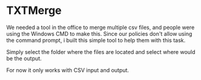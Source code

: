 # TXTMerge
We needed a tool in the office to merge multiple csv files, and people were using the Windows CMD to make this.
Since our policies don't allow using the command prompt, i built this simple tool to help them with this task.

Simply select the folder where the files are located and select where would be the output.

For now it only works with CSV input and output.
